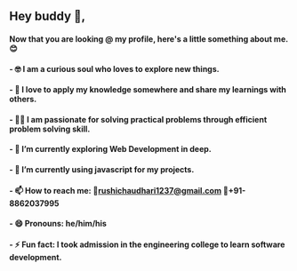 ## Hey buddy 👋,

#### Now that you are looking @ my profile, here's a little something about me.😊

#### - 🤓 I am a curious soul who loves to explore new things.
#### - 💝 I love to apply my knowledge somewhere and share my learnings with others.
#### - 👨‍💻 I am passionate for solving practical problems through efficient problem solving skill. 
#### - 🌱 I’m currently exploring Web Development in deep. 
#### - 🔭 I’m currently using javascript for my projects.
#### - 📫 How to reach me: 📧rushichaudhari1237@gmail.com 📱+91-8862037995
#### - 😄 Pronouns: he/him/his
#### - ⚡ Fun fact: I took admission in the engineering college to learn software development.


<!--
**rushi-173/rushi-173** is a ✨ _special_ ✨ repository because its `README.md` (this file) appears on your GitHub profile.

Here are some ideas to get you started:

- 🔭 I’m currently working on ...
- 🌱 I’m currently learning ...
- 👯 I’m looking to collaborate on ...
- 🤔 I’m looking for help with ...
- 💬 Ask me about ...
- 📫 How to reach me: ...
- 😄 Pronouns: ...
- ⚡ Fun fact: ...
-->
